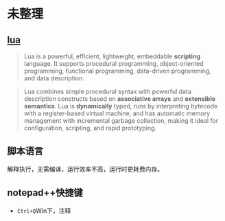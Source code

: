 # 未整理

## [lua](https://www.lua.org/about.html)
> Lua is a powerful, efficient, lightweight, embeddable **scripting** language. It supports procedural programming, object-oriented programming, functional programming, data-driven programming, and data description.

> Lua combines simple procedural syntax with powerful data description constructs based on **associative arrays** and **extensible semantics**. Lua is **dynamically** typed, runs by interpreting bytecode with a register-based virtual machine, and has automatic memory management with incremental garbage collection, making it ideal for configuration, scripting, and rapid prototyping.

## 脚本语言
解释执行，无需编译，运行效率不高，运行时更耗费内存。

## notepad++快捷键
- `Ctrl+Q`Win下，注释
